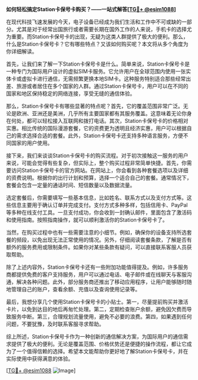 **如何轻松搞定Station卡保号卡购买？——一站式解答[[TG💪+ @esim1088](https://t.me/s/esim1088)]**

在现代科技飞速发展的今天，电子设备已经成为我们生活和工作中不可或缺的一部分。尤其是对于经常出国旅行或者需要长期在国外工作的人来说，手机卡的选择尤为重要。而Station卡保号卡的出现，无疑为这类人群提供了极大的便利。那么，什么是Station卡保号卡？它有哪些特点？又该如何购买呢？本文将从多个角度为你详细解读。

首先，让我们来了解一下Station卡保号卡是什么。简单来说，Station卡保号卡是一种专门为国际用户设计的虚拟SIM卡服务。它允许用户在全球范围内使用一张实体卡或虚拟卡进行通信，无需频繁更换本地SIM卡。这种服务特别适合那些经常出差、旅游或者居住在多个国家的人群。通过Station卡保号卡，用户可以在不同的国家和地区保持稳定的网络连接，享受无缝的通信体验。

那么，Station卡保号卡有哪些显著的特点呢？首先，它的覆盖范围非常广泛。无论是欧洲、亚洲还是美洲，几乎所有主要国家都有其服务覆盖。这意味着无论你身在何处，都可以轻松接入互联网和拨打电话。其次，Station卡保号卡的价格相对实惠。相比传统的国际漫游套餐，它的资费更为透明且经济实惠，用户可以根据自己的需求选择合适的套餐。此外，Station卡保号卡还支持多种语言服务，方便不同国家的用户使用。

接下来，我们来谈谈Station卡保号卡的购买流程。对于初次接触这一服务的用户来说，可能会觉得有些复杂，但实际上，整个购买过程非常简单快捷。首先，你需要访问Station卡保号卡的官方网站。在网站上，你会看到各种套餐选项以及详细的资费说明。根据你的出行计划和预算，选择一个适合自己的套餐。通常情况下，套餐会包含一定量的通话时间、短信数量以及数据流量。

选定套餐后，你需要填写一些基本信息，比如姓名、联系方式以及支付方式等。这些信息主要用于确认订单并完成支付。支付方式多种多样，包括信用卡、PayPal等多种在线支付工具。一旦支付成功，你会收到一封确认邮件，里面包含了激活码和使用指南。按照指南操作，就可以顺利激活你的Station卡保号卡了。

当然，在购买过程中也有一些需要注意的小细节。例如，确保你的设备支持所选套餐的频段，以免出现无法正常使用的情况。另外，仔细阅读套餐条款，了解是否有额外的服务费用或限制条件。如果你对某些条款有疑问，可以直接联系客服人员获取帮助。

除了上述内容外，Station卡保号卡还有一些附加功能值得提及。例如，许多服务商都提供免费的客户支持服务，用户可以通过电话、电子邮件或在线聊天与客服沟通，解决各种问题。此外，部分服务商还推出了移动应用程序，让用户能够随时随地管理自己的账户，查看余额、充值以及查询使用记录等。

最后，我想分享几个使用Station卡保号卡的小贴士。第一，尽量提前购买并激活卡片，以免到达目的地后再匆忙处理。第二，定期检查账户余额，避免因欠费而导致服务中断。第三，合理规划流量使用，避免不必要的浪费。第四，如果遇到任何问题，不要犹豫，及时联系客服寻求帮助。

综上所述，Station卡保号卡作为一种创新的通信解决方案，为国际用户的通信需求提供了极大的便利。无论是覆盖范围、价格优势还是便捷的操作流程，都让它成为了一个值得信赖的选择。希望本文能帮助你更好地了解Station卡保号卡，并在实际使用中获得满意的体验。

[[TG💪+ @esim1088](https://t.me/s/esim1088) ![Image](https://i.postimg.cc/4NQfJmqS/Snipaste-2025-05-13-00-14-12.png)]